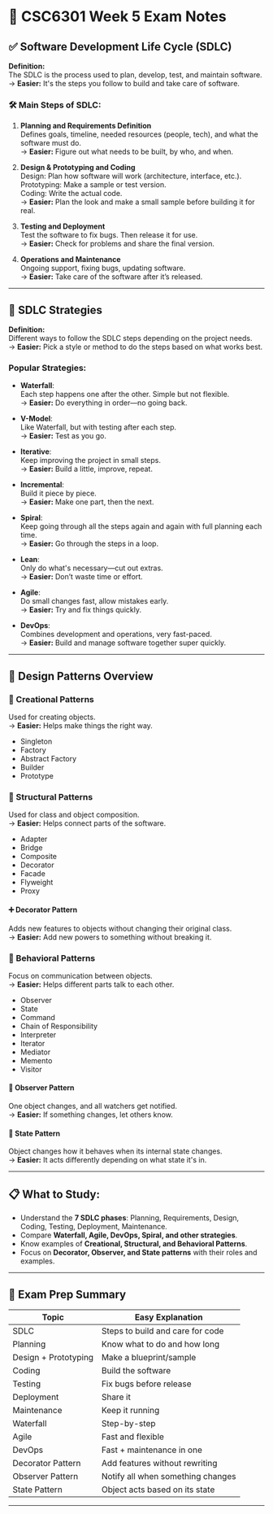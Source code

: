 # 📘 CSC6301 Week 5 Exam Notes

## ✅ Software Development Life Cycle (SDLC)

**Definition:**  
The SDLC is the process used to plan, develop, test, and maintain software.  
→ **Easier:** It's the steps you follow to build and take care of software.

### 🛠️ Main Steps of SDLC:

1. **Planning and Requirements Definition**  
   Defines goals, timeline, needed resources (people, tech), and what the software must do.  
   → **Easier:** Figure out what needs to be built, by who, and when.

2. **Design & Prototyping and Coding**  
   Design: Plan how software will work (architecture, interface, etc.).  
   Prototyping: Make a sample or test version.  
   Coding: Write the actual code.  
   → **Easier:** Plan the look and make a small sample before building it for real.

3. **Testing and Deployment**  
   Test the software to fix bugs. Then release it for use.  
   → **Easier:** Check for problems and share the final version.

4. **Operations and Maintenance**  
   Ongoing support, fixing bugs, updating software.  
   → **Easier:** Take care of the software after it’s released.

---

## 🔁 SDLC Strategies

**Definition:**  
Different ways to follow the SDLC steps depending on the project needs.  
→ **Easier:** Pick a style or method to do the steps based on what works best.

### Popular Strategies:

- **Waterfall**:  
  Each step happens one after the other. Simple but not flexible.  
  → **Easier:** Do everything in order—no going back.

- **V-Model**:  
  Like Waterfall, but with testing after each step.  
  → **Easier:** Test as you go.

- **Iterative**:  
  Keep improving the project in small steps.  
  → **Easier:** Build a little, improve, repeat.

- **Incremental**:  
  Build it piece by piece.  
  → **Easier:** Make one part, then the next.

- **Spiral**:  
  Keep going through all the steps again and again with full planning each time.  
  → **Easier:** Go through the steps in a loop.

- **Lean**:  
  Only do what's necessary—cut out extras.  
  → **Easier:** Don’t waste time or effort.

- **Agile**:  
  Do small changes fast, allow mistakes early.  
  → **Easier:** Try and fix things quickly.

- **DevOps**:  
  Combines development and operations, very fast-paced.  
  → **Easier:** Build and manage software together super quickly.

---

## 🔨 Design Patterns Overview

### 🔷 Creational Patterns  
Used for creating objects.  
→ **Easier:** Helps make things the right way.

- Singleton  
- Factory  
- Abstract Factory  
- Builder  
- Prototype

### 🔷 Structural Patterns  
Used for class and object composition.  
→ **Easier:** Helps connect parts of the software.

- Adapter  
- Bridge  
- Composite  
- Decorator  
- Facade  
- Flyweight  
- Proxy

#### ➕ Decorator Pattern  
Adds new features to objects without changing their original class.  
→ **Easier:** Add new powers to something without breaking it.

### 🔷 Behavioral Patterns  
Focus on communication between objects.  
→ **Easier:** Helps different parts talk to each other.

- Observer  
- State  
- Command  
- Chain of Responsibility  
- Interpreter  
- Iterator  
- Mediator  
- Memento  
- Visitor

#### 👀 Observer Pattern  
One object changes, and all watchers get notified.  
→ **Easier:** If something changes, let others know.

#### 🚦 State Pattern  
Object changes how it behaves when its internal state changes.  
→ **Easier:** It acts differently depending on what state it's in.

---

## 📋 What to Study:

- Understand the **7 SDLC phases**: Planning, Requirements, Design, Coding, Testing, Deployment, Maintenance.
- Compare **Waterfall, Agile, DevOps, Spiral, and other strategies**.
- Know examples of **Creational, Structural, and Behavioral Patterns**.
- Focus on **Decorator, Observer, and State patterns** with their roles and examples.

---

## 🎯 Exam Prep Summary

| Topic                     | Easy Explanation                  |
|--------------------------|-----------------------------------|
| SDLC                     | Steps to build and care for code  |
| Planning                 | Know what to do and how long      |
| Design + Prototyping     | Make a blueprint/sample           |
| Coding                   | Build the software                |
| Testing                  | Fix bugs before release           |
| Deployment               | Share it                          |
| Maintenance              | Keep it running                   |
| Waterfall                | Step-by-step                      |
| Agile                    | Fast and flexible                 |
| DevOps                   | Fast + maintenance in one         |
| Decorator Pattern        | Add features without rewriting    |
| Observer Pattern         | Notify all when something changes |
| State Pattern            | Object acts based on its state    |

---
